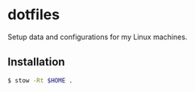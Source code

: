# dotfiles

Setup data and configurations for my Linux machines.

## Installation

```sh
$ stow -Rt $HOME .
```

